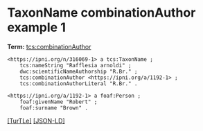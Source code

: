 # TaxonName combinationAuthor example 1


**Term:** [tcs:combinationAuthor](/terms/#tcs_combinationauthor)


```turtle
<https://ipni.org/n/316069-1> a tcs:TaxonName ;
    tcs:nameString "Rafflesia arnoldi" ;
    dwc:scientificNameAuthorship "R.Br." ;
    tcs:combinationAuthor <https://ipni.org/a/1192-1> ;
    tcs:combinationAuthorLiteral "R.Br." .

<https://ipni.org/a/1192-1> a foaf:Person ;
    foaf:givenName "Robert" ;
    foaf:surname "Brown" .
```

[&#91;TurTLe&#93;](https://github.com/tdwg/tcs2/blob/master/examples/TaxonName-combinationAuthor-example-1.ttl)&nbsp;[&#91;JSON-LD&#93;](https://github.com/tdwg/tcs2/blob/master/examples/TaxonName-combinationAuthor-example-1.jsonld)

